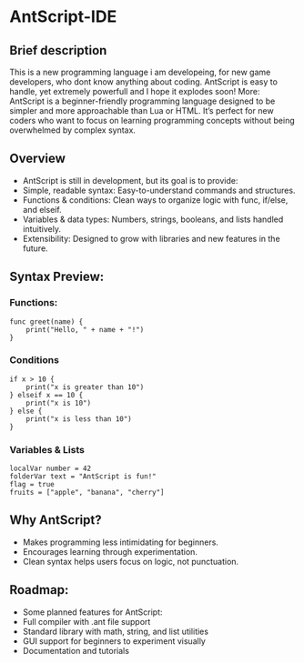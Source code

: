 # AntScript-IDE
## Brief description
This is a new programming language i am developeing, for new game developers, who dont know anything about coding. AntScript is easy to handle, yet extremely powerfull and I hope it explodes soon!
More:
AntScript is a beginner-friendly programming language designed to be simpler and more approachable than Lua or HTML. It’s perfect for new coders who want to focus on learning programming concepts without being overwhelmed by complex syntax.

## Overview
- AntScript is still in development, but its goal is to provide:
- Simple, readable syntax: Easy-to-understand commands and structures.
- Functions & conditions: Clean ways to organize logic with func, if/else, and elseif.
- Variables & data types: Numbers, strings, booleans, and lists handled intuitively.
- Extensibility: Designed to grow with libraries and new features in the future.

## Syntax Preview:
### Functions:
```
func greet(name) {
    print("Hello, " + name + "!")
}
```
### Conditions
```
if x > 10 {
    print("x is greater than 10")
} elseif x == 10 {
    print("x is 10")
} else {
    print("x is less than 10")
}
```
### Variables & Lists
```
localVar number = 42
folderVar text = "AntScript is fun!"
flag = true
fruits = ["apple", "banana", "cherry"]
```
## Why AntScript? 

- Makes programming less intimidating for beginners.
- Encourages learning through experimentation.
- Clean syntax helps users focus on logic, not punctuation.

## Roadmap:
- Some planned features for AntScript:
- Full compiler with .ant file support
- Standard library with math, string, and list utilities
- GUI support for beginners to experiment visually
- Documentation and tutorials
